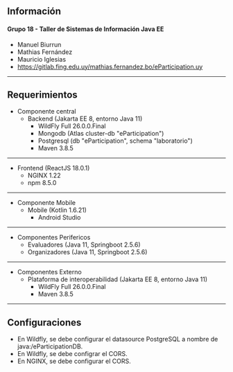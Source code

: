 ## Información
#### Grupo 18 - Taller de Sistemas de Información Java EE
  - Manuel Biurrun
  - Mathias Fernández
  - Mauricio Iglesias 
  - https://gitlab.fing.edu.uy/mathias.fernandez.bo/eParticipation.uy
---

## Requerimientos
- Componente central
  - Backend (Jakarta EE 8, entorno Java 11)
    - WildFly Full 26.0.0.Final
    - Mongodb (Atlas cluster-db "eParticipation")
    - Postgresql (db "eParticipation", schema "laboratorio")   
	- Maven 3.8.5
---
  - Frontend (ReactJS 18.0.1)
    - NGINX 1.22
    - npm 8.5.0       
---
- Componente Mobile 
    - Mobile (Kotlin 1.6.21)
      - Android Studio
---
- Componentes Perifericos
  - Evaluadores (Java 11, Springboot 2.5.6)    
  - Organizadores (Java 11, Springboot 2.5.6)
---
- Componentes Externo
   - Plataforma de interoperabilidad (Jakarta EE 8, entorno Java 11)     
      - WildFly Full 26.0.0.Final
	  - Maven 3.8.5

---

## Configuraciones 
  - En Wildfly, se debe configurar el datasource PostgreSQL a nombre de java:/eParticipationDB.
  - En Wildfly, se debe configrar el CORS.
  - En NGINX, se debe configurar el CORS.


